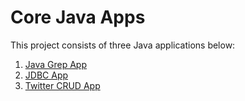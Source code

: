 # Core Java Apps
This project consists of three Java applications below:
1. [Java Grep App](./grep)
2. [JDBC App](./jdbc)
3. [Twitter CRUD App](./twitter)

